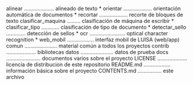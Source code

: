 alinear .................... alineado de texto                    *
orientar ................... orientación automática de documentos *
recortar ................... recorte de bloques de texto 
clasificar_maquina ......... clasificación de máquina de escribir *
clasificar_tipo ............ clasificación de tipo de documento   *
detectar_sello ............. detección de sellos                  *
ocr ........................ optical character recognition        *
web_mobil .................. interfaz mobil de LUISA (web/app)
comun ...................... material común a todos los proyectos 
contrib .................... bibliotecas
datos ...................... datos de prueba 
docs ....................... documentos varios sobre el proyecto
LICENSE .................... licencia de distribucion de este repositorio
README.md .................. información básica sobre el proyecto
CONTENTS.md ................ este archivo
